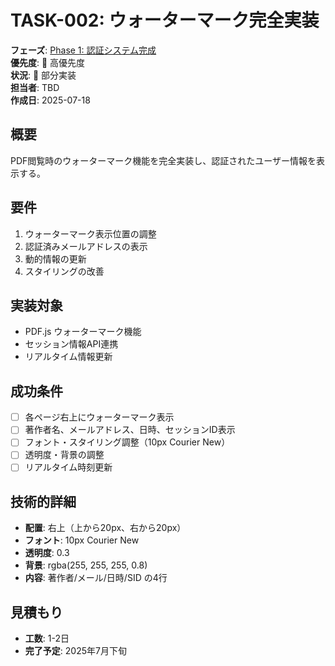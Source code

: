 # TASK-002: ウォーターマーク完全実装

**フェーズ**: [Phase 1: 認証システム完成](../phases/phase1-authentication.md)  
**優先度**: 🔴 高優先度  
**状況**: 🔄 部分実装  
**担当者**: TBD  
**作成日**: 2025-07-18

## 概要
PDF閲覧時のウォーターマーク機能を完全実装し、認証されたユーザー情報を表示する。

## 要件
1. ウォーターマーク表示位置の調整
2. 認証済みメールアドレスの表示
3. 動的情報の更新
4. スタイリングの改善

## 実装対象
- PDF.js ウォーターマーク機能
- セッション情報API連携
- リアルタイム情報更新

## 成功条件
- [ ] 各ページ右上にウォーターマーク表示
- [ ] 著作者名、メールアドレス、日時、セッションID表示
- [ ] フォント・スタイリング調整（10px Courier New）
- [ ] 透明度・背景の調整
- [ ] リアルタイム時刻更新

## 技術的詳細
- **配置**: 右上（上から20px、右から20px）
- **フォント**: 10px Courier New
- **透明度**: 0.3
- **背景**: rgba(255, 255, 255, 0.8)
- **内容**: 著作者/メール/日時/SID の4行

## 見積もり
- **工数**: 1-2日
- **完了予定**: 2025年7月下旬